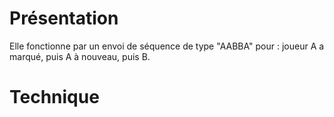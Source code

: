 # Présentation

Elle fonctionne par un envoi de séquence de type "AABBA" pour : joueur A a marqué, puis A à nouveau, puis B.

# Technique
